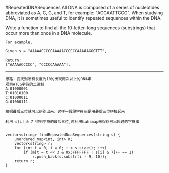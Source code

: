 #RepeatedDNASequences
All DNA is composed of a series of nucleotides abbreviated as A, C, G, and T, for example: "ACGAATTCCG". 
When studying DNA, it is sometimes useful to identify repeated sequences within the DNA.

Write a function to find all the 10-letter-long sequences (substrings) that occur more than once in a DNA molecule.
```
For example,

Given s = "AAAAACCCCCAAAAACCCCCCAAAAAGGGTTT",

Return:
["AAAAACCCCC", "CCCCCAAAAA"].
```


---


```
思路：要找到所有长度为10的出现两次以上的DNA串
观察ATCG字符的二进制
A:01000001
T:01010100
C:01000011
G:01000111

根据最后三位就可以辨别出来，这样一段段字符串是用最后三位拼接起来

利用 s[i] & 7 得到字符的最后三位,再利用hahsmap来保存已出现过的字符串


vector<string> findRepeatedDnaSequences(string s) {
    unordered_map<int, int> m;
    vector<string> r;
    for (int t = 0, i = 0; i < s.size(); i++)
        if (m[t = t << 3 & 0x3FFFFFFF | s[i] & 7]++ == 1)
            r.push_back(s.substr(i - 9, 10));
    return r;
}
```